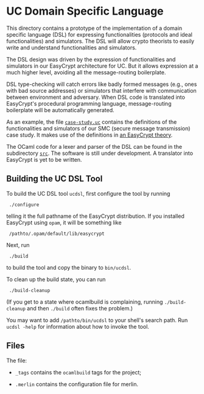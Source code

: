 UC Domain Specific Language
====================================================================

This directory contains a prototype of the implementation of a domain
specific language (DSL) for expressing functionalities (protocols and
ideal functionalities) and simulators. The DSL will allow crypto
theorists to easily write and understand functionalities and
simulators.

The DSL design was driven by the expression of functionalities and
simulators in our EasyCrypt architecture for UC.  But it allows
expression at a much higher level, avoiding all the message-routing
boilerplate.

DSL type-checking will catch errors like badly formed messages (e.g.,
ones with bad source addresses) or simulators that interfere with
communication between environment and adversary. When DSL code is
translated into EasyCrypt's procedural programming language,
message-routing boilerplate will be automatically generated.

As an example, the file [`case-study.uc`](case-study.uc) contains the
definitions of the functionalities and simulators of our SMC (secure
message transmission) case study. It makes use of the definitions
in [an EasyCrypt theory](KeysExponentsAndPlainTexts.ec).

The OCaml code for a lexer and parser of the DSL can be found in the
subdirectory [`src`](src). The software is still under development.  A
translator into EasyCrypt is yet to be written.

Building the UC DSL Tool
--------------------------------------------------------------------

To build the UC DSL tool `ucdsl`, first configure the tool by running

     ./configure

telling it the full pathname of the EasyCrypt distribution. If you
installed EasyCrypt using `opam`, it will be something like

     /pathto/.opam/default/lib/easycrypt

Next, run

     ./build

to build the tool and copy the binary to `bin/ucdsl`.

To clean up the build state, you can run

     ./build-cleanup

(If you get to a state where ocamlbuild is complaining, running
`./build-cleanup` and then `./build` often fixes the problem.)

You may want to add `/pathto/bin/ucdsl` to your shell's search path.  Run
`ucdsl -help` for information about how to invoke the tool.

Files
--------------------------------------------------------------------

The file:

* `_tags` contains the `ocamlbuild` tags for the project;

* `.merlin` contains the configuration file for merlin.
